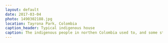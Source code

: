 ```yaml
---
layout: default
date: 2017-03-04
photo: 1490302188.jpg
location: Tayrona Park, Colombia
caption_header: Typical indigenous house
caption: The indigenous people in northen Colombia used to, and some still do, live in such houses.
---
```

